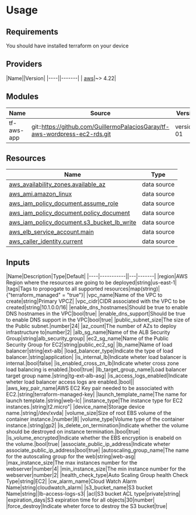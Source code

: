 # Usage
## Requirements

You should have installed terraform on your device

## Providers
|Name||Version|
|----||-------|
|<a name="provider_aws"></a> [aws](#provider\aws)|~> 4.22|

## Modules
|Name|Source|Version|
|----|------|-------|
|tf-aws-app|git::https://github.com/GuillermoPalaciosGaray/tf-aws-wordpress-ec2-rds.git|version-01|

## Resources
|Name|Type|
|----|----|
|[aws_availability_zones.available_az](https://registry.terraform.io/providers/hashicorp/aws/latest/docs/data-sources/availability_zones)|data source|
|[aws_ami.amazon_linux](https://registry.terraform.io/providers/hashicorp/aws/latest/docs/data-sources/ami)|data source|
|[aws_iam_policy_document.assume_role](https://registry.terraform.io/providers/hashicorp/aws/latest/docs/data-sources/iam_policy_document)|data source|
|[aws_iam_policy_document.policy_document](https://registry.terraform.io/providers/hashicorp/aws/latest/docs/data-sources/iam_policy_document)|data source|
|[aws_iam_policy_document.s3_bucket_lb_write](https://registry.terraform.io/providers/hashicorp/aws/latest/docs/data-sources/iam_policy_document)|data source|
|[aws_elb_service_account.main](https://registry.terraform.io/providers/hashicorp/aws/latest/docs/data-sources/elb_service_account.html)|data source|
|[aws_caller_identity.current](https://registry.terraform.io/providers/hashicorp/aws/latest/docs/data-sources/caller_identity)|data source|

## Inputs
|Name|Description|Type|Default|
|----|-----------||---|-------|
|region|AWS Region where the resources are going to be deployed|string|us-east-1|
|tags|Tags to propogate to all supported resources|map(string)|{"terraform_managed" = "true"}|
|vpc_name|Name of the VPC to create|string|Primary VPCZ|
|vpc_cidr|CIDR associated with the VPC to be created|string|10.1.0.0/16|
|enable_dns_hostnames|Should be true to enable DNS hostnames in the VPC|bool|true|
|enable_dns_support|Should be true to enable DNS support in the VPC|bool|true|
|public_subnet_size|The size of the Public subnet.|number|24|
|az_count|The number of AZs to deploy infrastructure to|number|2|
|alb_sg_name|Name of the ALB Security Group|string|alb_security_group|
|ec2_sg_name|Name of the Public Security Group for EC2|string|public_ec2_sg|
|lb_name|Name of load balancer|string|ext-alb|
|load_balancer_type|Indicate the type of load balancer.|string|application|
|is_internal_lb|Indicate wheter load balancer is internal.|bool|false|
|is_enabled_cross_zn_lb|Indicate wheter cross zone load balancing is enabled.|bool|true|
|lb_target_group_name|Load balancer target group name.|string|tg-ext-alb-asg|
|is_access_logs_enabled|Indicate wheter load balancer access logs are enabled.|bool||
|aws_key_pair_name|AWS EC2 Key pair needed to be associated with EC2.|string|terraform-managed-key|
|launch_template_name|The name for launch template.|string|web-lc|
|instance_type|The instance type for EC2 instances.|string|t2.micro"|
|device_name|Storage device name.|string|/dev/xvda|
|volume_size|Size of root EBS volume of the container instance.|number|8|
|volume_type|Volume type of the container instance.|string|gp2|
|is_delete_on_termination|Indicate whether the volume should be destroyed on instance termination.|bool|true|
|is_volume_encrypted|Indicate whether the EBS encryption is enabeld on the volume.|bool|true|
|associate_public_ip_address|Indicate wheter associate_public_ip_address|bool|true|
|autoscaling_group_name|The name for the autoscaling group for the web|string|web-asg|
|max_instance_size|The max instances number for the webserver|number|4|
|min_instance_size|The min instance number for the webserver|number|2|
|health_check_type|Auto Scaling Group health Check Type|string|EC2|
|cw_alarm_name|Cloud Watch Alarm Name|string|cloudwatch_alarm|
|s3_bucket_name|S3 bucket Name|string||lb-access-logs-s3|
|acl|S3 bucket ACL type|private|string|
|expiration_days|S3 expiration time for all objects|30|number|
|force_destroy|Indicate wheter force to destroy the S3 bucket|true|